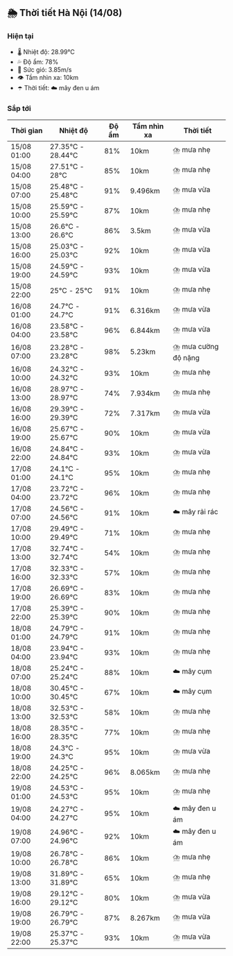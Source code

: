 ## 🌦️ Thời tiết Hà Nội (14/08)

### Hiện tại

- 🌡️ Nhiệt độ: 28.99℃
- 💦 Độ ẩm: 78%
- 💨 Sức gió: 3.85m/s
- 👁️ Tầm nhìn xa: 10km
- ☂️ Thời tiết: ☁️ mây đen u ám

### Sắp tới

| Thời gian | Nhiệt độ | Độ ẩm | Tầm nhìn xa | Thời tiết |
| --- | --- | --- | --- | --- |
| 15/08 01:00 | 27.35℃ - 28.44℃ | 81% | 10km | ⛈️ mưa nhẹ |
| 15/08 04:00 | 27.51℃ - 28℃ | 85% | 10km | ⛈️ mưa nhẹ |
| 15/08 07:00 | 25.48℃ - 25.48℃ | 91% | 9.496km | ⛈️ mưa vừa |
| 15/08 10:00 | 25.59℃ - 25.59℃ | 87% | 10km | ⛈️ mưa nhẹ |
| 15/08 13:00 | 26.6℃ - 26.6℃ | 86% | 3.5km | ⛈️ mưa vừa |
| 15/08 16:00 | 25.03℃ - 25.03℃ | 92% | 10km | ⛈️ mưa vừa |
| 15/08 19:00 | 24.59℃ - 24.59℃ | 93% | 10km | ⛈️ mưa vừa |
| 15/08 22:00 | 25℃ - 25℃ | 91% | 10km | ⛈️ mưa nhẹ |
| 16/08 01:00 | 24.7℃ - 24.7℃ | 91% | 6.316km | ⛈️ mưa vừa |
| 16/08 04:00 | 23.58℃ - 23.58℃ | 96% | 6.844km | ⛈️ mưa vừa |
| 16/08 07:00 | 23.28℃ - 23.28℃ | 98% | 5.23km | ⛈️ mưa cường độ nặng |
| 16/08 10:00 | 24.32℃ - 24.32℃ | 93% | 10km | ⛈️ mưa nhẹ |
| 16/08 13:00 | 28.97℃ - 28.97℃ | 74% | 7.934km | ⛈️ mưa nhẹ |
| 16/08 16:00 | 29.39℃ - 29.39℃ | 72% | 7.317km | ⛈️ mưa vừa |
| 16/08 19:00 | 25.67℃ - 25.67℃ | 90% | 10km | ⛈️ mưa vừa |
| 16/08 22:00 | 24.84℃ - 24.84℃ | 93% | 10km | ⛈️ mưa vừa |
| 17/08 01:00 | 24.1℃ - 24.1℃ | 95% | 10km | ⛈️ mưa nhẹ |
| 17/08 04:00 | 23.72℃ - 23.72℃ | 96% | 10km | ⛈️ mưa nhẹ |
| 17/08 07:00 | 24.56℃ - 24.56℃ | 91% | 10km | ☁️ mây rải rác |
| 17/08 10:00 | 29.49℃ - 29.49℃ | 71% | 10km | ⛈️ mưa nhẹ |
| 17/08 13:00 | 32.74℃ - 32.74℃ | 54% | 10km | ⛈️ mưa nhẹ |
| 17/08 16:00 | 32.33℃ - 32.33℃ | 57% | 10km | ⛈️ mưa nhẹ |
| 17/08 19:00 | 26.69℃ - 26.69℃ | 83% | 10km | ⛈️ mưa nhẹ |
| 17/08 22:00 | 25.39℃ - 25.39℃ | 90% | 10km | ⛈️ mưa nhẹ |
| 18/08 01:00 | 24.79℃ - 24.79℃ | 91% | 10km | ⛈️ mưa nhẹ |
| 18/08 04:00 | 23.94℃ - 23.94℃ | 93% | 10km | ⛈️ mưa nhẹ |
| 18/08 07:00 | 25.24℃ - 25.24℃ | 88% | 10km | ☁️ mây cụm |
| 18/08 10:00 | 30.45℃ - 30.45℃ | 67% | 10km | ☁️ mây cụm |
| 18/08 13:00 | 32.53℃ - 32.53℃ | 58% | 10km | ⛈️ mưa nhẹ |
| 18/08 16:00 | 28.35℃ - 28.35℃ | 77% | 10km | ⛈️ mưa nhẹ |
| 18/08 19:00 | 24.3℃ - 24.3℃ | 95% | 10km | ⛈️ mưa vừa |
| 18/08 22:00 | 24.25℃ - 24.25℃ | 96% | 8.065km | ⛈️ mưa nhẹ |
| 19/08 01:00 | 24.53℃ - 24.53℃ | 95% | 10km | ⛈️ mưa nhẹ |
| 19/08 04:00 | 24.27℃ - 24.27℃ | 95% | 10km | ☁️ mây đen u ám |
| 19/08 07:00 | 24.96℃ - 24.96℃ | 92% | 10km | ☁️ mây đen u ám |
| 19/08 10:00 | 26.78℃ - 26.78℃ | 86% | 10km | ⛈️ mưa nhẹ |
| 19/08 13:00 | 31.89℃ - 31.89℃ | 65% | 10km | ⛈️ mưa nhẹ |
| 19/08 16:00 | 29.12℃ - 29.12℃ | 80% | 10km | ⛈️ mưa vừa |
| 19/08 19:00 | 26.79℃ - 26.79℃ | 87% | 8.267km | ⛈️ mưa vừa |
| 19/08 22:00 | 25.37℃ - 25.37℃ | 93% | 10km | ⛈️ mưa vừa |
